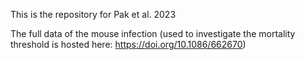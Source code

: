 This is the repository for Pak et al. 2023

The full data of the mouse infection (used to investigate the mortality threshold is hosted here: https://doi.org/10.1086/662670)

